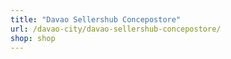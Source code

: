 ```yaml
---
title: "Davao Sellershub Concepostore"
url: /davao-city/davao-sellershub-concepostore/
shop: shop
---
```

